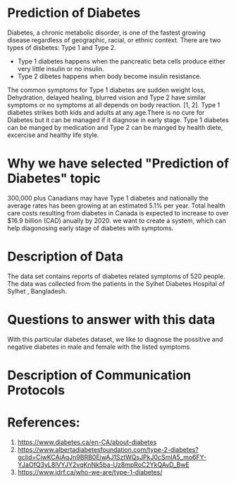 # Prediction of Diabetes
Diabetes, a chronic metabolic disorder, is one of the fastest growing disease regardless of geographic, racial, or ethnic context. There are two types of disbetes: Type 1 and Type 2. 

- Type 1 diabetes happens when the pancreatic beta cells produce either very little insulin or no insulin.
- Type 2 dibetes happens when body become insulin resistance.

The common symptoms for Type 1 diabetes are sudden weight loss, Dehydration, delayed healing, blurred vision and Type 2 have similar symptoms or no symptoms at all depends on body reaction. [1, 2]. Type 1 diabetes strikes both kids and adults at any age.There is no cure for Diabetes but it can be managed if it diagnose in early stage. Type 1 diabetes can be manged by medication and Type 2 can be manged by health diete, excercise and healthy life style. 

# Why we have selected "Prediction of Diabetes" topic

300,000 plus Canadians may have Type 1 diabetes and nationally the average rates has been growing at an estimated 5.1% per year. Total health care costs resulting from diabetes in Canada is expected to increase to over $16.9 billion (CAD) anually by 2020. we want to create a system, which can help diagonosing early stage of diabetes with symptoms.

# Description of Data

The data set contains reports of diabetes related symptoms of 520 people. The data was collected from the patients in the Sylhet Diabetes Hospital of Sylhet , Bangladesh.

# Questions to answer with this data

With this particular diabetes dataset, we like to diagnose the possitive and negative diabetes in male and female with the listed symptoms.

# Description of Communication Protocols



# References:
1. https://www.diabetes.ca/en-CA/about-diabetes
2. https://www.albertadiabetesfoundation.com/type-2-diabetes?gclid=CjwKCAiAqJn9BRB0EiwAJ1SztWQsJPkJ0cSmIA5_mo6FY-YJaOfQ3yL8lVYJY2vqKnNk5ba-Uz8mpRoC2YkQAvD_BwE
3. https://www.jdrf.ca/who-we-are/type-1-diabetes/
